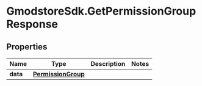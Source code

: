 # GmodstoreSdk.GetPermissionGroupResponse

## Properties

Name | Type | Description | Notes
------------ | ------------- | ------------- | -------------
**data** | [**PermissionGroup**](PermissionGroup.md) |  | 


